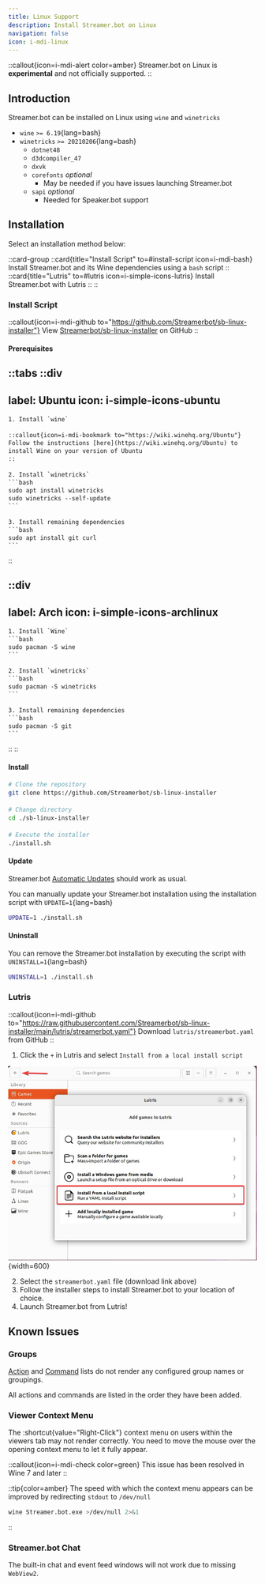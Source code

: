 ```yaml
---
title: Linux Support
description: Install Streamer.bot on Linux
navigation: false
icon: i-mdi-linux
---
```


::callout{icon=i-mdi-alert color=amber}
Streamer.bot on Linux is **experimental** and not officially supported.
::

## Introduction
Streamer.bot can be installed on Linux using `wine` and `winetricks`

- `wine` `>= 6.19`{lang=bash}
- `winetricks` `>= 20210206`{lang=bash}
  - `dotnet48`
  - `d3dcompiler_47`
  - `dxvk`
  - `corefonts` *optional*
    - May be needed if you have issues launching Streamer.bot
  - `sapi` *optional*
    - Needed for Speaker.bot support

## Installation
Select an installation method below:

::card-group
  ::card{title="Install Script" to=#install-script icon=i-mdi-bash}
  Install Streamer.bot and its Wine dependencies using a `bash` script
  ::
  ::card{title="Lutris" to=#lutris icon=i-simple-icons-lutris}
  Install Streamer.bot with Lutris
  ::
::

### Install Script

::callout{icon=i-mdi-github to="https://github.com/Streamerbot/sb-linux-installer"}
View [Streamerbot/sb-linux-installer](https://github.com/Streamerbot/sb-linux-installer) on GitHub
::

#### Prerequisites

::tabs
  ::div
  ---
  label: Ubuntu
  icon: i-simple-icons-ubuntu
  ---
    1. Install `wine`

    ::callout{icon=i-mdi-bookmark to="https://wiki.winehq.org/Ubuntu"}
    Follow the instructions [here](https://wiki.winehq.org/Ubuntu) to install Wine on your version of Ubuntu
    ::

    2. Install `winetricks`
    ```bash
    sudo apt install winetricks
    sudo winetricks --self-update
    ```

    3. Install remaining dependencies
    ```bash
    sudo apt install git curl
    ```
  ::

  ::div
  ---
  label: Arch
  icon: i-simple-icons-archlinux
  ---
    1. Install `Wine`
    ```bash
    sudo pacman -S wine
    ```

    2. Install `winetricks`
    ```bash
    sudo pacman -S winetricks
    ```

    3. Install remaining dependencies
    ```bash
    sudo pacman -S git
    ```
  ::
::

#### Install

```bash [sb-linux-installer]
# Clone the repository
git clone https://github.com/Streamerbot/sb-linux-installer

# Change directory
cd ./sb-linux-installer

# Execute the installer
./install.sh
```

#### Update
Streamer.bot [Automatic Updates](/get-started/installation#automatic-updates) should work as usual.

You can manually update your Streamer.bot installation using the installation script with `UPDATE=1`{lang=bash}

```bash [sb-linux-installer]
UPDATE=1 ./install.sh
```

#### Uninstall
You can remove the Streamer.bot installation by executing the script with `UNINSTALL=1`{lang=bash}

```bash [sb-linux-installer]
UNINSTALL=1 ./install.sh
```

### Lutris
::callout{icon=i-mdi-github to="https://raw.githubusercontent.com/Streamerbot/sb-linux-installer/main/lutris/streamerbot.yaml"}
Download `lutris/streamerbot.yaml` from GitHub
::

1. Click the `+` in Lutris and select `Install from a local install script`

![Lutris Add Game Dialog](../assets/lutris-add-game.png){width=600}

2. Select the `streamerbot.yaml` file (download link above)
3. Follow the installer steps to install Streamer.bot to your location of choice.
4. Launch Streamer.bot from Lutris!

## Known Issues

### Groups
[Action](/guide/actions) and [Command](/guide/commands) lists do not render any configured group names or groupings.

All actions and commands are listed in the order they have been added.

### Viewer Context Menu
The :shortcut{value="Right-Click"} context menu on users within the viewers tab may not render correctly. You need to move the mouse over the opening context menu to let it fully appear.

::callout{icon=i-mdi-check color=green}
This issue has been resolved in Wine 7 and later
::

::tip{color=amber}
  The speed with which the context menu appears can be improved by redirecting `stdout` to `/dev/null`

  ```bash
  wine Streamer.bot.exe >/dev/null 2>&1
  ```
::

### Streamer.bot Chat
The built-in chat and event feed windows will not work due to missing `WebView2`.